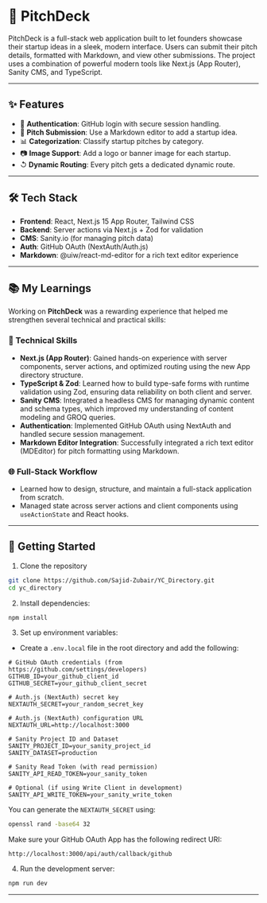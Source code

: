 # 🚀 PitchDeck

PitchDeck is a full-stack web application built to let founders showcase their startup ideas in a sleek, modern interface. Users can submit their pitch details, formatted with Markdown, and view other submissions. The project uses a combination of powerful modern tools like Next.js (App Router), Sanity CMS, and TypeScript.

---

## ✨ Features
- 🔐 **Authentication**: GitHub login with secure session handling.
- 📝 **Pitch Submission**: Use a Markdown editor to add a startup idea.
- 📊 **Categorization**: Classify startup pitches by category.
- 📷 **Image Support**: Add a logo or banner image for each startup.
- ↺ **Dynamic Routing**: Every pitch gets a dedicated dynamic route.

---

## 🛠️ Tech Stack
- **Frontend**: React, Next.js 15 App Router, Tailwind CSS
- **Backend**: Server actions via Next.js + Zod for validation
- **CMS**: Sanity.io (for managing pitch data)
- **Auth**: GitHub OAuth (NextAuth/Auth.js)
- **Markdown**: @uiw/react-md-editor for a rich text editor experience

---

## 📚 My Learnings

Working on **PitchDeck** was a rewarding experience that helped me strengthen several technical and practical skills:

### 🔧 Technical Skills
- **Next.js (App Router)**: Gained hands-on experience with server components, server actions, and optimized routing using the new App directory structure.
- **TypeScript & Zod**: Learned how to build type-safe forms with runtime validation using Zod, ensuring data reliability on both client and server.
- **Sanity CMS**: Integrated a headless CMS for managing dynamic content and schema types, which improved my understanding of content modeling and GROQ queries.
- **Authentication**: Implemented GitHub OAuth using NextAuth and handled secure session management.
- **Markdown Editor Integration**: Successfully integrated a rich text editor (MDEditor) for pitch formatting using Markdown.

### 🌐 Full-Stack Workflow
- Learned how to design, structure, and maintain a full-stack application from scratch.
- Managed state across server actions and client components using `useActionState` and React hooks.

---

## 🚀 Getting Started
1. Clone the repository
```bash
git clone https://github.com/Sajid-Zubair/YC_Directory.git
cd yc_directory
```
2. Install dependencies:
```bash
npm install
```
3. Set up environment variables:
- Create a `.env.local` file in the root directory and add the following:

```env
# GitHub OAuth credentials (from https://github.com/settings/developers)
GITHUB_ID=your_github_client_id
GITHUB_SECRET=your_github_client_secret

# Auth.js (NextAuth) secret key
NEXTAUTH_SECRET=your_random_secret_key

# Auth.js (NextAuth) configuration URL
NEXTAUTH_URL=http://localhost:3000

# Sanity Project ID and Dataset
SANITY_PROJECT_ID=your_sanity_project_id
SANITY_DATASET=production

# Sanity Read Token (with read permission)
SANITY_API_READ_TOKEN=your_sanity_token

# Optional (if using Write Client in development)
SANITY_API_WRITE_TOKEN=your_sanity_write_token
```

You can generate the `NEXTAUTH_SECRET` using:
```bash
openssl rand -base64 32
```

Make sure your GitHub OAuth App has the following redirect URI:
```
http://localhost:3000/api/auth/callback/github
```

4. Run the development server:
```bash
npm run dev
```

---
